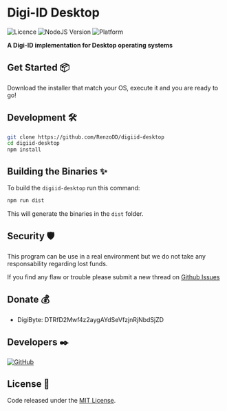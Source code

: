 # Digi-ID Desktop

![Licence](https://img.shields.io/badge/licence-MIT-green)
![NodeJS Version](https://img.shields.io/badge/nodejs-14.15.1-blue)
![Platform](https://img.shields.io/badge/platform-linux--64%20%7C%20win--64-lightgrey)

**A Digi-ID implementation for Desktop operating systems**

## Get Started 📦

Download the installer that match your OS, execute it and you are ready to go!

## Development 🛠️

```sh
git clone https://github.com/RenzoDD/digiid-desktop
cd digiid-desktop
npm install
```

## Building the Binaries ✨

To build the `digiid-desktop` run this command:

```sh
npm run dist
```

This will generate the binaries in the `dist` folder.

## Security 🛡️

This program can be use in a real environment but we do not take any responsability regarding lost funds.

If you find any flaw or trouble please submit a new thread on [Github Issues](https://github.com/RenzoDD/digiid-desktop/issues)

## Donate 💰

- DigiByte: DTRfD2Mwf4z2aygAYdSeVfzjnRjNbdSjZD

## Developers ✒️

[![GitHub](https://img.shields.io/badge/Follow-RenzoDD-blue?logo=github&style=social)](https://github.com/RenzoDD)

## License 📄

Code released under the [MIT License](LICENSE.md).